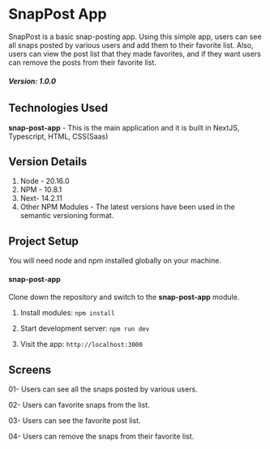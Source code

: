 # SnapPost App

SnapPost is a basic snap-posting app. Using this simple app, users can see all snaps posted by various users and add them to their favorite list. Also, users can view the post list that they made favorites, and if they want users can remove the posts from their favorite list.

###### **Version: 1.0.0**

## Technologies Used
**snap-post-app** - This is the main application and it is built in NextJS, Typescript, HTML, CSS(Saas)

## Version Details

1. Node - 20.16.0
2. NPM - 10.8.1
3. Next- 14.2.11
4. Other NPM Modules - The latest versions have been used in the semantic versioning format.
   
## Project Setup
You will need node and npm installed globally on your machine.

#### snap-post-app
Clone down the repository and switch to the **snap-post-app** module. 

1. Install modules:
`npm install`  

2. Start development server:
`npm run dev`  

3. Visit the app:
`http://localhost:3000` 


## Screens

01- Users can see all the snaps posted by various users.

02- Users can favorite snaps from the list.

03- Users can see the favorite post list.

04- Users can remove the snaps from their favorite list.
